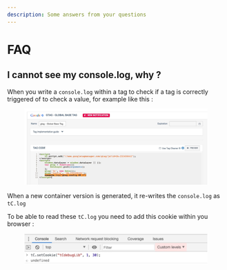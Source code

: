 ```yaml
---
description: Some answers from your questions
---
```


# FAQ

## I cannot see my console.log, why ?&#x20;

When you write a `console.log` within a tag to check if a tag is correctly triggered of to check a value, for example like this :&#x20;

<figure><img src="../../../../../.gitbook/assets/image (107) (1).png" alt=""><figcaption></figcaption></figure>

When a new container version is generated, it re-writes the `console.log` as `tC.log`

To be able to read these `tC.log` you need to add this cookie within you browser :&#x20;

<figure><img src="../../../../../.gitbook/assets/image (51).png" alt=""><figcaption></figcaption></figure>
